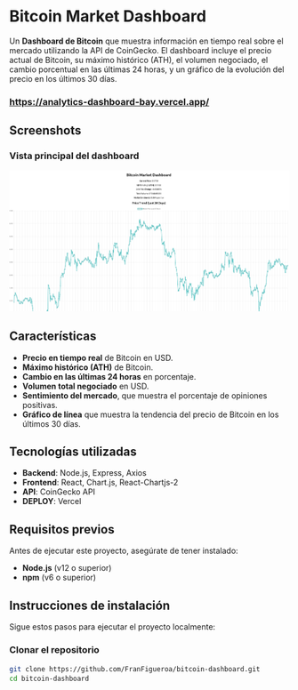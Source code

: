 # Bitcoin Market Dashboard 

Un **Dashboard de Bitcoin** que muestra información en tiempo real sobre el mercado utilizando la API de CoinGecko. El dashboard incluye el precio actual de Bitcoin, su máximo histórico (ATH), el volumen negociado, el cambio porcentual en las últimas 24 horas, y un gráfico de la evolución del precio en los últimos 30 días.
### https://analytics-dashboard-bay.vercel.app/

## Screenshots

### Vista principal del dashboard
![Bitcoin Dashboard](./assets/Screenshot.png)

## Características

- **Precio en tiempo real** de Bitcoin en USD.
- **Máximo histórico (ATH)** de Bitcoin.
- **Cambio en las últimas 24 horas** en porcentaje.
- **Volumen total negociado** en USD.
- **Sentimiento del mercado**, que muestra el porcentaje de opiniones positivas.
- **Gráfico de línea** que muestra la tendencia del precio de Bitcoin en los últimos 30 días.

## Tecnologías utilizadas

- **Backend**: Node.js, Express, Axios
- **Frontend**: React, Chart.js, React-Chartjs-2
- **API**: CoinGecko API
- **DEPLOY**: Vercel

## Requisitos previos

Antes de ejecutar este proyecto, asegúrate de tener instalado:

- **Node.js** (v12 o superior)
- **npm** (v6 o superior)

## Instrucciones de instalación

Sigue estos pasos para ejecutar el proyecto localmente:

### Clonar el repositorio

```bash
git clone https://github.com/FranFigueroa/bitcoin-dashboard.git
cd bitcoin-dashboard
